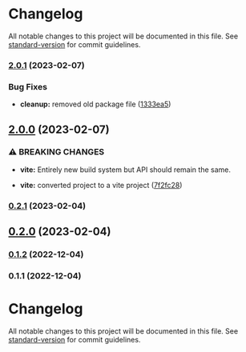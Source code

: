 # Changelog

All notable changes to this project will be documented in this file. See [standard-version](https://github.com/conventional-changelog/standard-version) for commit guidelines.

### [2.0.1](https://github.com/mimshwright/dicekit/compare/v2.0.0...v2.0.1) (2023-02-07)

### Bug Fixes

- **cleanup:** removed old package file ([1333ea5](https://github.com/mimshwright/dicekit/commit/1333ea50a499e5d1595b306d5ee1374356d7fdf8))

## [2.0.0](https://github.com/mimshwright/dicekit/compare/v1.0.4...v2.0.0) (2023-02-07)

### ⚠ BREAKING CHANGES

- **vite:** Entirely new build system but API should remain the same.

- **vite:** converted project to a vite project ([7f2fc28](https://github.com/mimshwright/dicekit/commit/7f2fc28b63196f4edda749bfc6202ae3236dd067))

### [0.2.1](https://github.com/mimshwright/<LIBRARY>/compare/v0.2.0...v0.2.1) (2023-02-04)

## [0.2.0](https://github.com/mimshwright/<LIBRARY>/compare/v0.1.2...v0.2.0) (2023-02-04)

### [0.1.2](https://github.com/mimshwright/<LIBRARY>/compare/v0.1.1...v0.1.2) (2022-12-04)

### 0.1.1 (2022-12-04)

# Changelog

All notable changes to this project will be documented in this file. See [standard-version](https://github.com/conventional-changelog/standard-version) for commit guidelines.
